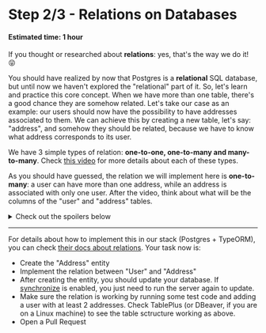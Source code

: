 # Step 2/3 - Relations on Databases
#### Estimated time: 1 hour

If you thought or researched about **relations**: yes, that's the way we do it! 😝

You should have realized by now that Postgres is a **relational** SQL database, but until now we haven't explored the "relational" part of it. So, let's learn and practice this core concept. When we have more than one table, there's a good chance they are somehow related. Let's take our case as an example: our users should now have the possibility to have addresses associated to them. We can achieve this by creating a new table, let's say: "address", and somehow they should be related, because we have to know what address corresponds to its user.

We have 3 simple types of relation: **one-to-one, one-to-many and many-to-many**. Check [this video](https://www.taqcursos.com.br/course/5?videoId=38) for more details about each of these types.

As you should have guessed, the relation we will implement here is **one-to-many**: a user can have more than one address, while an address is associated with only one user. After the video, think about what will be the columns of the "user" and "address" tables.

<details>
  <summary>Check out the spoilers below</summary>

  ```txt
  +-------------+--------------+
  |            user            |
  +-------------+--------------+
  | id          | PRIMARY KEY  |
  | name        |              | 
  | email       |              |
  | birthDate   |              |
  | password    |              |
  +-------------+--------------+

  +--------------+--------------+
  |          address            |
  +--------------+--------------+
  | id           | PRIMARY KEY  |
  | cep          |              | 
  | street       |              |
  | streetNumber |              |
  | complement   |              |
  | neighborhood |              |
  | city         |              |
  | state        |              |
  | userId       | FOREIGN KEY  |  ----> this is how we know which user this address belongs to.
  +--------------+--------------+

  The address table has a "foreign key", which is the "primary key" from the "user" table. If you have doubts about this, there should be a lot of good material on the internet about the subject.
  ```
</details>


----

For details about how to implement this in our stack (Postgres + TypeORM), you can check [their docs about relations](https://github.com/typeorm/typeorm/blob/master/docs/relations.md). Your task now is:

- Create the "Address" entity
- Implement the relation between "User" and "Address"
- After creating the entity, you should update your database. If [synchronize](https://typeorm.io/#undefined/creating-a-connection-to-the-database) is enabled, you just need to run the server again to update.
- Make sure the relation is working by running some test code and adding a user with at least 2 addresses. Check TablePlus (or DBeaver, if you are on a Linux machine) to see the table sctructure working as above.
- Open a Pull Request
